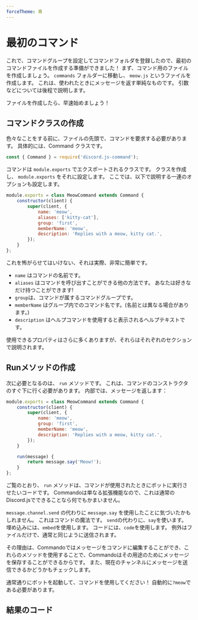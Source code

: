 ```yaml
---
forceTheme: 青
---
```


# 最初のコマンド

これで、コマンドグループを設定してコマンドフォルダを登録したので、最初のコマンドファイルを作成する準備ができました！ まず、コマンド用のファイルを作成しましょう。 `commands` フォルダーに移動し、 `meow.js` というファイルを作成します。 これは、使われたときにメッセージを返す単純なものです。 引数などについては後程で説明します。

ファイルを作成したら、早速始めましょう！

## コマンドクラスの作成

色々なことをする前に、ファイルの先頭で、コマンドを要求する必要があります。 具体的には、Command クラスです。

```js
const { Command } = require('discord.js-command');
```

コマンドは `module.exports` でエクスポートされるクラスです。 クラスを作成し、 `module.exports` をそれに設定します。 ここでは、以下で説明する一連のオプションも設定します。

```js
module.exports = class MeowCommand extends Command {
    constructor(client) {
        super(client, {
            name: 'meow',
            aliases: ['kitty-cat'],
            group: 'first',
            memberName: 'meow',
            description: 'Replies with a meow, kitty cat.',
        });
    }
};
```

これを怖がらせてはいけない、それは実際、非常に簡単です。

- `name` はコマンドの名前です。
- `aliases` はコマンドを呼び出すことができる他の方法です。 あなたは好きなだけ持つことができます!
- ` group `は、コマンドが属するコマンドグループです。
- `memberName` はグループ内でのコマンド名です。(名前とは異なる場合があります。)
- `description` はヘルプコマンドを使用すると表示されるヘルプテキストです。

使用できるプロパティはさらに多くありますが、それらはそれぞれのセクションで説明されます。

## Runメソッドの作成

次に必要となるのは、 `run` メソッドです。 これは、コマンドのコンストラクタのすぐ下に行く必要があります。 内部では、メッセージを返します：

```js
module.exports = class MeowCommand extends Command {
    constructor(client) {
        super(client, {
            name: 'meow',
            group: 'first',
            memberName: 'meow',
            description: 'Replies with a meow, kitty cat.',
        });
    }

    run(message) {
        return message.say('Meow!');
    }
};
```

ご覧のとおり、 `run` メソッドは、コマンドが使用されたときにボットに実行させたいコードです。 Commandoは単なる拡張機能なので、これは通常のDiscord.jsでできることなら何でもかまいません。

`message.channel.send` の代わりに `message.say` を使用したことに気づいたかもしれません。 これはコマンドの魔法です。 `send`の代わりに、`say`を使います。 埋め込みには、`embed`を使用します。 コードには、`code`を使用します。 例外はファイルだけで、通常と同じように送信されます。

その理由は、Commandoではメッセージをコマンドに編集することができ、これらのメソッドを使用することで、Commandoはその用途のためにメッセージを保存することができるからです。 また、現在のチャンネルにメッセージを送信できるかどうかもチェックします。

通常通りにボットを起動して、コマンドを使用してください！ 自動的に`?meow`である必要があります。

## 結果のコード

<resulting-code />
